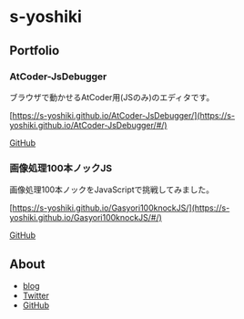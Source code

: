 # s-yoshiki

## Portfolio


### AtCoder-JsDebugger

ブラウザで動かせるAtCoder用(JSのみ)のエディタです。

[https://s-yoshiki.github.io/AtCoder-JsDebugger/](https://s-yoshiki.github.io/AtCoder-JsDebugger/#/)

[GitHub](https://github.com/s-yoshiki/AtCoder-JsDebugger)


### 画像処理100本ノックJS

画像処理100本ノックをJavaScriptで挑戦してみました。

[https://s-yoshiki.github.io/Gasyori100knockJS/](https://s-yoshiki.github.io/Gasyori100knockJS/#/)

[GitHub](https://github.com/s-yoshiki/Gasyori100knockJS)


## About

- [blog](https://tech-blog.s-yoshiki.com)
- [Twitter](https://twitter.com/s_yoshiki_dev)
- [GitHub](https://github.com/s-yoshiki)

